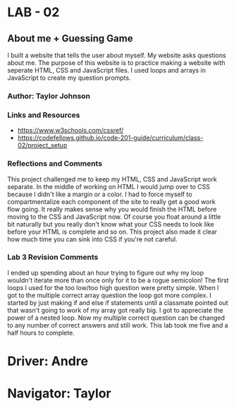 # LAB - 02
## About me + Guessing Game
I built a website that tells the user about myself. My website asks questions about me. The purpose of this website is to practice making a website with seperate HTML, CSS and JavaScript files. I used loops and arrays in JavaScript to create my question prompts.
### Author: Taylor Johnson
### Links and Resources
- https://www.w3schools.com/cssref/
- https://codefellows.github.io/code-201-guide/curriculum/class-02/project_setup
### Reflections and Comments
This project challenged me to keep my HTML, CSS and JavaScript work separate. In the middle of working on HTML I would jump over to CSS because I didn't like a margin or a color. I had to force myself to compartmentalize each component of the site to really get a good work flow going. It really makes sense why you would finish the HTML before moving to the CSS and JavaScript now. Of course you float around a little bit naturally but you really don't know what your CSS needs to  look like before your HTML is complete and so on. This project also made it clear how much time you can sink into CSS if you're not careful. 
### Lab 3 Revision Comments
I ended up spending about an hour trying to figure out why my loop wouldn't iterate more than once only for it to be a rogue semicolon! The first loops I used for the too low/too high question were pretty simple. When I got to the multiple correct array question the loop got more complex. I started by just making if and else if statements until a classmate pointed out that wasn't going to work of my array got really big. I got to appreciate the power of a nested loop. Now my multiple correct question can be changed to any number of correct answers and still work. This lab took me five and a half hours to complete. 

# Driver: Andre
# Navigator: Taylor